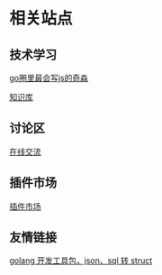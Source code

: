 # 相关站点

## 技术学习 
[go圈里最会写js的奇淼](https://space.bilibili.com/322210472) <Badge text="B站学习" type="warning"/>

[知识库](https://www.yuque.com/flipped-aurora/)



## 讨论区
[在线交流](https://support.qq.com/products/371961) <Badge text="官方社区" type="warning"/>


## 插件市场
[插件市场](https://plugin.gin-vue-admin.com/#/layout/plugin) <Badge text="测试版本" type="warning"/>

## 友情链接

[golang 开发工具包，json、sql 转 struct](http://www.golangs.cn/)
